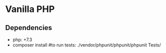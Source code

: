 # Vanilla PHP
## Dependencies
- php: +7.3
- composer install
#to run tests:
./vendor/phpunit/phpunit/phpunit Tests/
